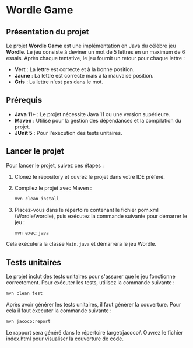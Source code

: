 # Wordle Game

## Présentation du projet

Le projet **Wordle Game** est une implémentation en Java du célèbre jeu **Wordle**. Le jeu consiste à deviner un mot de 5 lettres en un maximum de 6 essais. Après chaque tentative, le jeu fournit un retour pour chaque lettre :

- **Vert** : La lettre est correcte et à la bonne position.
- **Jaune** : La lettre est correcte mais à la mauvaise position.
- **Gris** : La lettre n'est pas dans le mot.

## Prérequis

- **Java 11+** : Le projet nécessite Java 11 ou une version supérieure.
- **Maven** : Utilisé pour la gestion des dépendances et la compilation du projet.
- **JUnit 5** : Pour l'exécution des tests unitaires.


## Lancer le projet

Pour lancer le projet, suivez ces étapes :

1. Clonez le repository et ouvrez le projet dans votre IDE préféré.
2. Compilez le projet avec Maven :
    ```bash
    mvn clean install
    ```

3. Placez-vous dans le répertoire contenant le fichier pom.xml (Wordle/wordle), puis exécutez la commande suivante pour démarrer le jeu :
    ```bash
    mvn exec:java 
    ```

Cela exécutera la classe `Main.java` et démarrera le jeu Wordle.

## Tests unitaires

Le projet inclut des tests unitaires pour s'assurer que le jeu fonctionne correctement. Pour exécuter les tests, utilisez la commande suivante :

```bash
mvn clean test
```

Après avoir générer les tests unitaires, il faut génèrer la couverture. Pour cela il faut éxecuter la commande suivante :

```bash
mvn jacoco:report
```

Le rapport sera généré dans le répertoire target/jacoco/. Ouvrez le fichier index.html pour visualiser la couverture de code.
